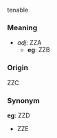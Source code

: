 tenable
### Meaning
+ _adj_: ZZA
    + __eg__: ZZB

### Origin

ZZC

### Synonym

__eg__: ZZD

+ ZZE


